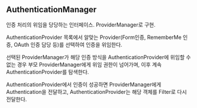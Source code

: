 ## AuthenticationManager

인증 처리의 위임을 당당하는 인터페이스. ProviderManager로 구현.



AuthenticationProvider 목록에서 알맞는 Provider(Form인증, RememberMe 인증, OAuth 인증 담당 등)를 선택하여 인증을 위임한다.



선택된 ProviderManager가 해당 인증 방식을 AuthenticationProvider에 위임할 수 없는 경우 부모 ProviderManager에게 위임 권한이 넘어가며, 이후 계속 AuthenticationProvider를 탐색한다.



AuthenticationProvider에서 인증이 성공하면 ProviderManager에게 Authentication을 전달하고, AuthenticationProvider는 해당 객체를 Filter로 다시 전달한다.